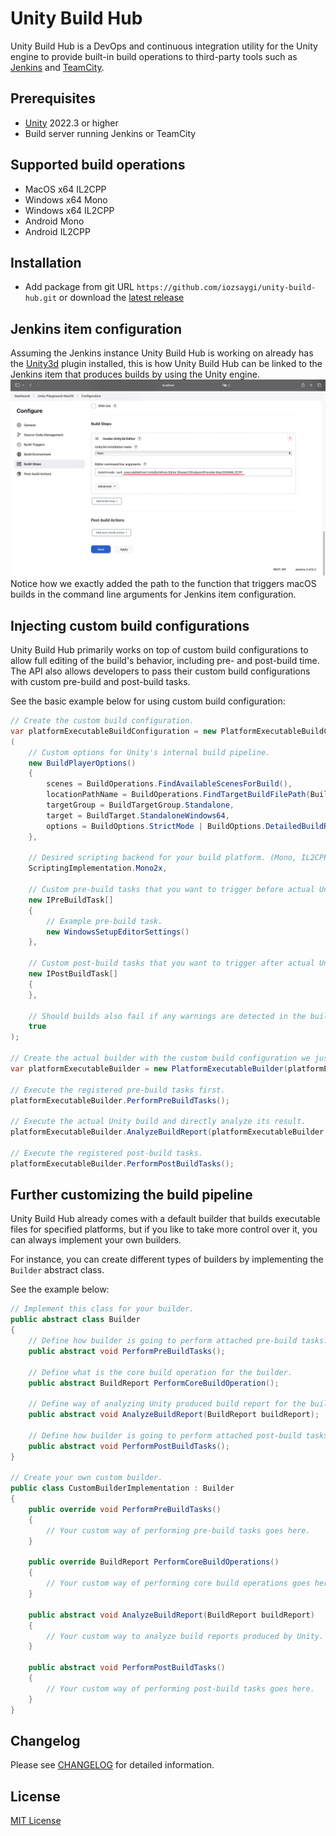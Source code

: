# Unity Build Hub

Unity Build Hub is a DevOps and continuous integration utility for the Unity engine to provide built-in build operations
to third-party tools such as [Jenkins](https://www.jenkins.io/) and [TeamCity](https://www.jetbrains.com/teamcity/).

## Prerequisites

* [Unity](https://unity.com/) 2022.3 or higher
* Build server running Jenkins or TeamCity

## Supported build operations

* MacOS x64 IL2CPP
* Windows x64 Mono
* Windows x64 IL2CPP
* Android Mono
* Android IL2CPP

## Installation

* Add package from git URL ``https://github.com/iozsaygi/unity-build-hub.git`` or download
  the [latest release](https://github.com/iozsaygi/unity-build-hub/releases/latest)

## Jenkins item configuration

Assuming the Jenkins instance Unity Build Hub is working on already has
the [Unity3d](https://plugins.jenkins.io/unity3d-plugin/) plugin installed, this is how Unity Build Hub can be linked to
the Jenkins item that produces builds by using the Unity engine.
![Jenkins Item Configuration](https://github.com/iozsaygi/unity-build-hub/blob/main/Images/JenkinsItemConfiguration.png?raw=true)
Notice how we exactly added the path to the function that triggers macOS builds in the command line arguments for
Jenkins item configuration.

## Injecting custom build configurations

Unity Build Hub primarily works on top of custom build configurations to allow full editing of the build's behavior,
including pre- and post-build time. The API also allows developers to pass their custom build configurations with custom
pre-build and post-build tasks.

See the basic example below for using custom build configuration:

```csharp
// Create the custom build configuration.
var platformExecutableBuildConfiguration = new PlatformExecutableBuildConfiguration
(
    // Custom options for Unity's internal build pipeline.
    new BuildPlayerOptions()
    {
        scenes = BuildOperations.FindAvailableScenesForBuild(),
        locationPathName = BuildOperations.FindTargetBuildFilePath(BuildTarget.StandaloneWindows64),
        targetGroup = BuildTargetGroup.Standalone,
        target = BuildTarget.StandaloneWindows64,
        options = BuildOptions.StrictMode | BuildOptions.DetailedBuildReport
    },

    // Desired scripting backend for your build platform. (Mono, IL2CPP etc.)
    ScriptingImplementation.Mono2x,

    // Custom pre-build tasks that you want to trigger before actual Unity build.
    new IPreBuildTask[]
    {
        // Example pre-build task.
        new WindowsSetupEditorSettings()
    },

    // Custom post-build tasks that you want to trigger after actual Unity build.
    new IPostBuildTask[]
    {
    },

    // Should builds also fail if any warnings are detected in the build log generated by Unity?
    true
);

// Create the actual builder with the custom build configuration we just created.
var platformExecutableBuilder = new PlatformExecutableBuilder(platformExecutableBuildConfiguration);

// Execute the registered pre-build tasks first.
platformExecutableBuilder.PerformPreBuildTasks();

// Execute the actual Unity build and directly analyze its result.
platformExecutableBuilder.AnalyzeBuildReport(platformExecutableBuilder.PerformCoreBuildOperation());

// Execute the registered post-build tasks.
platformExecutableBuilder.PerformPostBuildTasks();
```

## Further customizing the build pipeline

Unity Build Hub already comes with a default builder that builds executable files for specified platforms, but if you
like to take more control over it, you can always implement your own builders.

For instance, you can create different types of builders by implementing the `Builder` abstract class.

See the example below:

```csharp
// Implement this class for your builder.
public abstract class Builder
{
    // Define how builder is going to perform attached pre-build tasks.
    public abstract void PerformPreBuildTasks();

    // Define what is the core build operation for the builder.
    public abstract BuildReport PerformCoreBuildOperation();

    // Define way of analyzing Unity produced build report for the builder.
    public abstract void AnalyzeBuildReport(BuildReport buildReport);

    // Define how builder is going to perform attached post-build tasks.
    public abstract void PerformPostBuildTasks();
}

// Create your own custom builder.
public class CustomBuilderImplementation : Builder
{
    public override void PerformPreBuildTasks()
    {
        // Your custom way of performing pre-build tasks goes here.
    }

    public override BuildReport PerformCoreBuildOperations()
    {
        // Your custom way of performing core build operations goes here.
    }

    public abstract void AnalyzeBuildReport(BuildReport buildReport)
    {
        // Your custom way to analyze build reports produced by Unity.
    }

    public abstract void PerformPostBuildTasks()
    {
        // Your custom way of performing post-build tasks goes here.
    }
}
```

## Changelog

Please see [CHANGELOG](https://github.com/iozsaygi/unity-build-hub/blob/main/CHANGELOG.md) for detailed information.

## License

[MIT License](https://github.com/iozsaygi/unity-build-hub/blob/main/LICENSE)